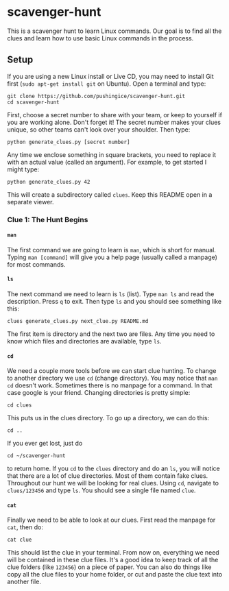 # scavenger-hunt #

This is a scavenger hunt to learn Linux commands. Our goal is to find all
the clues and learn how to use basic Linux commands in the process.

## Setup ##

If you are using a new Linux install or Live CD, you may need to install
Git first (`sudo apt-get install git` on Ubuntu). Open a terminal and type:

    git clone https://github.com/pushingice/scavenger-hunt.git
    cd scavenger-hunt

First, choose a secret number to share with your team, or keep
to yourself if you are working alone. Don't forget it! The secret number
makes your clues unique, so other teams can't look over your shoulder.
Then type:

    python generate_clues.py [secret number]

Any time we enclose something in square brackets, you need to replace it
with an actual value (called an argument). For example, to get started I
might type:

    python generate_clues.py 42

This will create a subdirectory called `clues`. Keep this README open in a
separate viewer.

### Clue 1: The Hunt Begins ###

#### `man` ####

The first command we are going to learn is `man`, which is short for manual.
Typing `man [command]` will give you a help page (usually called a manpage)
for most commands.

#### `ls` ####

The next command we need to learn is `ls` (list). Type `man ls` and read the
description. Press `q` to exit. Then type `ls` and you should see something
like this:

    clues generate_clues.py next_clue.py README.md

The first item is directory and the next two are files. Any time you need to
know which files and directories are available, type `ls`.

#### `cd` ####

We need a couple more tools before we can start clue hunting. To change to
another directory we use `cd` (change directory). You may notice that
`man cd` doesn't work. Sometimes there is no manpage for a command. In that
case google is your friend. Changing directories is pretty simple:

    cd clues

This puts us in the clues directory. To go up a directory, we can do this:

    cd ..

If you ever get lost, just do

    cd ~/scavenger-hunt

to return home. If you `cd` to the `clues` directory and do an `ls`, you
will notice that there are a lot of clue directories. Most of them contain
fake clues. Throughout our hunt we will be looking for real clues. Using
`cd`, navigate to `clues/123456` and type `ls`. You should see a single
file named `clue`.

#### `cat` ####

Finally we need to be able to look at our clues. First read the manpage for
`cat`, then do:

    cat clue

This should list the clue in your terminal. From now on, everything we need
will be contained in these clue files. It's a good idea to keep track of
all the clue folders (like `123456`) on a piece of paper. You can also do
things like copy all the clue files to your home folder, or cut and paste
the clue text into another file.
